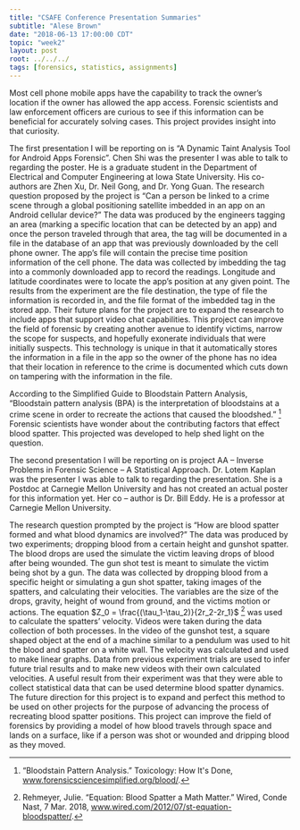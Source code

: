 ```yaml
---
title: "CSAFE Conference Presentation Summaries"
subtitle: "Alese Brown"
date: "2018-06-13 17:00:00 CDT"
topic: "week2"
layout: post
root: ../../../
tags: [forensics, statistics, assignments]
---
```


  Most cell phone mobile apps have the capability to track the owner’s location if the owner has allowed the app access. Forensic scientists and law enforcement officers are curious to see if this information can be beneficial for accurately solving cases. This project provides insight into that curiosity.

  The first presentation I will be reporting on is “A Dynamic Taint Analysis Tool for Android Apps Forensic”. Chen Shi was the presenter I was able to talk to regarding the poster. He is a graduate student in the Department of Electrical and Computer Engineering at Iowa State University. His co-authors are Zhen Xu, Dr. Neil Gong, and Dr. Yong Guan. The research question proposed by the project is “Can a person be linked to a crime scene through a global positioning satellite imbedded in an app on an Android cellular device?” The data was produced by the engineers tagging an area (marking a specific location that can be detected by an app) and once the person traveled through that area, the tag will be documented in a file in the database of an app that was previously downloaded by the cell phone owner. The app’s file will contain the precise time position information of the cell phone. The data was collected by imbedding the tag into a commonly downloaded app to record the readings. Longitude and latitude coordinates were to locate the app’s position at any given point. The results from the experiment are the file destination, the type of file the information is recorded in, and the file format of the imbedded tag in the stored app. Their future plans for the project are to expand the research to include apps that support video chat capabilities. This project can improve the field of forensic by creating another avenue to identify victims, narrow the scope for suspects, and hopefully exonerate individuals that were initially suspects. This technology is unique in that it automatically stores the information in a file in the app so the owner of the phone has no idea that their location in reference to the crime is documented which cuts down on tampering with the information in the file.
  
  According to the Simplified Guide to Bloodstain Pattern Analysis, “Bloodstain pattern analysis (BPA) is the interpretation of bloodstains at a crime scene in order to recreate the actions that caused the bloodshed.” [^1] Forensic scientists have wonder about the contributing factors that effect blood spatter. This projected was developed to help shed light on the question.
  
  The second presentation I will be reporting on is project AA – Inverse Problems in Forensic Science – A Statistical Approach. Dr. Lotem Kaplan was the presenter I was able to talk to regarding the presentation. She is a Postdoc at Carnegie Mellon University and has not created an actual poster for this information yet. Her co – author is Dr. Bill Eddy. He is a professor at Carnegie Mellon University.
  
  The research question prompted by the project is “How are blood spatter formed and what blood dynamics are involved?” The data was produced by two experiments; dropping blood from a certain height and gunshot spatter. The blood drops are used the simulate the victim leaving drops of blood after being wounded. The gun shot test is meant to simulate the victim being shot by a gun. The data was collected by dropping blood from a specific height or simulating a gun shot spatter, taking images of the spatters, and calculating their velocities. The variables are the size of the drops, gravity, height of wound from ground, and the victims motion or actions. The equation $Z_0 = \frac{(\tau_1-\tau_2)}{2r_2-2r_1}$ [^2] was used to calculate the spatters’ velocity. Videos were taken during the data collection of both processes. In the video of the gunshot test, a square shaped object at the end of a machine similar to a pendulum was used to hit the blood and spatter on a white wall. The velocity was calculated and used to make linear graphs. Data from previous experiment trials are used to infer future trial results and to make new videos with their own calculated velocities. A useful result from their experiment was that they were able to collect statistical data that can be used determine blood spatter dynamics. The future direction for this project is to expand and perfect this method to be used on other projects for the purpose of advancing the process of recreating blood spatter positions. This project can improve the field of forensics by providing a model of how blood travels through space and lands on a surface, like if a person was shot or wounded and dripping blood as they moved.

[^1]: “Bloodstain Pattern Analysis.” Toxicology: How It's Done, 
www.forensicsciencesimplified.org/blood/.

[^2]: Rehmeyer, Julie. “Equation: Blood Spatter a Math Matter.” Wired, Conde Nast, 7 Mar. 2018, www.wired.com/2012/07/st-equation-bloodspatter/.
